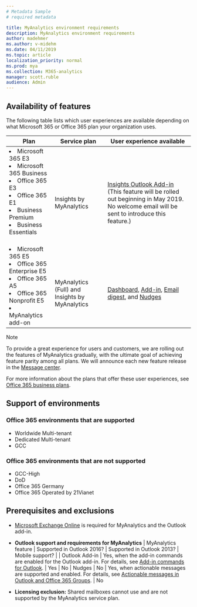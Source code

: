 ```yaml
---
# Metadata Sample
# required metadata

title: MyAnalytics environment requirements
description: MyAnalytics environment requirements
author: madehmer
ms.author: v-midehm
ms.date: 04/11/2019
ms.topic: article
localization_priority: normal 
ms.prod: mya
ms.collection: M365-analytics
manager: scott.ruble
audience: Admin
---
```


## Availability of features

The following table lists which user experiences are available depending on what Microsoft 365 or Office 365 plan your organization uses.

| Plan | Service plan | User experience available |
| ----- | ----- |----- |
| <li>Microsoft 365 E3    <li>Microsoft 365 Business     <li>Office 365 E3     <li>Office 365 E1     <li>Business Premium     <li>Business Essentials    <br> <br> | <br> <br> Insights by MyAnalytics| <br> <br>[Insights Outlook Add-in](../use/add-in.md)   (This feature will be rolled out beginning in May 2019. No welcome email will be sent to introduce this feature.) |
|<li>Microsoft 365 E5     <li>Office 365 Enterprise E5     <li>Office 365 A5     <li>Office 365 Nonprofit E5      <li>MyAnalytics add-on | <br> <br> MyAnalytics (Full) and Insights by MyAnalytics | <br> <br> [Dashboard](../use/dashboard-2.md), [Add-in](../use/add-in.md), [Email digest](../use/email-digest-2.md), and [Nudges](../use/mya-notifications.md) |

> [!Note]
> To provide a great experience for users and customers, we are rolling out the features of MyAnalytics gradually, with the ultimate goal of achieving feature parity among all plans. We will announce each new feature release in the [Message center](https://docs.microsoft.com/en-us/office365/admin/manage/message-center?view=o365-worldwide).

For more information about the plans that offer these user experiences, see [Office 365 business plans](https://products.office.com/en-us/business/compare-more-office-365-for-business-plans).

## Support of environments

### Office 365 environments that are supported

* Worldwide Multi-tenant
* Dedicated Multi-tenant
* GCC

### Office 365 environments that are not supported

* GCC-High
* DoD
* Office 365 Germany
* Office 365 Operated by 21Vianet

## Prerequisites and exclusions

* [Microsoft Exchange Online](https://docs.microsoft.com/en-us/office365/servicedescriptions/exchange-online-service-description/exchange-online-service-description) is required for MyAnalytics and the Outlook add-in.

* **Outlook support and requirements for MyAnalytics**
  | MyAnalytics feature | Supported in Outlook 2016? | Supported in Outlook 2013? | Mobile support? |
  | Outlook Add-in | Yes, when the add-in commands are enabled for the Outlook add-in. For details, see [Add-in commands for Outlook](https://docs.microsoft.com/en-us/outlook/add-ins/add-in-commands-for-outlook). | Yes | No
  | Nudges | No | Yes, when actionable messages are supported and enabled. For details, see [Actionable messages in Outlook and Office 365 Groups](https://docs.microsoft.com/outlook/actionable-messages/). | No  
 
* **Licensing exclusion:** Shared mailboxes cannot use and are not supported by the MyAnalytics service plan.